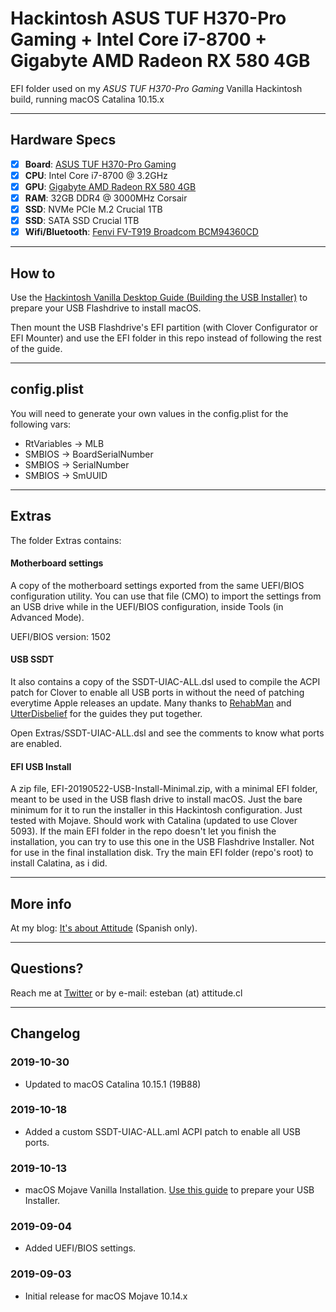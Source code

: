 # Hackintosh ASUS TUF H370-Pro Gaming + Intel Core i7-8700 + Gigabyte AMD Radeon RX 580 4GB
EFI folder used on my _ASUS TUF H370-Pro Gaming_ Vanilla Hackintosh build, running macOS Catalina 10.15.x

--------------------------------------------------------------------------------------------

## Hardware Specs

- [x] <b>Board</b>: [ASUS TUF H370-Pro Gaming](https://www.asus.com/Motherboards/TUF-H370-PRO-GAMING-WI-FI/)
- [x] <b>CPU</b>: Intel Core i7-8700 @ 3.2GHz
- [x] <b>GPU</b>: [Gigabyte AMD Radeon RX 580 4GB](https://www.gigabyte.com/Graphics-Card/GV-RX580GAMING-4GD-rev-10-11)
- [x] <b>RAM</b>: 32GB DDR4 @ 3000MHz Corsair
- [x] <b>SSD</b>: NVMe PCIe M.2 Crucial 1TB
- [x] <b>SSD</b>: SATA SSD Crucial 1TB
- [x] <b>Wifi/Bluetooth</b>: [Fenvi FV-T919 Broadcom BCM94360CD](https://www.aliexpress.com/item/32778371977.html)

--------------------------------------------------------------------------------------------

## How to
Use the [Hackintosh Vanilla Desktop Guide (Building the USB Installer)](https://hackintosh.gitbook.io/-r-hackintosh-vanilla-desktop-guide/building-the-usb-installer) to prepare your USB Flashdrive to install macOS.

Then mount the USB Flashdrive's EFI partition (with Clover Configurator or EFI Mounter) and use the EFI folder in this repo instead of following the rest of the guide.

--------------------------------------------------------------------------------------------

## config.plist
You will need to generate your own values in the config.plist for the following vars:
- RtVariables -> MLB
- SMBIOS -> BoardSerialNumber
- SMBIOS -> SerialNumber
- SMBIOS -> SmUUID

--------------------------------------------------------------------------------------------

## Extras
The folder Extras contains:

#### Motherboard settings
A copy of the motherboard settings exported from the same UEFI/BIOS configuration utility.
You can use that file (CMO) to import the settings from an USB drive while in the UEFI/BIOS configuration, inside Tools (in Advanced Mode).

UEFI/BIOS version: 1502

#### USB SSDT
It also contains a copy of the SSDT-UIAC-ALL.dsl used to compile the ACPI patch for Clover to enable all USB ports in without the need of patching everytime Apple releases an update. Many thanks to [RehabMan](https://www.tonymacx86.com/threads/guide-creating-a-custom-ssdt-for-usbinjectall-kext.211311/) and [UtterDisbelief](https://www.tonymacx86.com/threads/a-beginners-guide-to-creating-a-custom-usb-ssdt.272505/) for the guides they put together.

Open Extras/SSDT-UIAC-ALL.dsl and see the comments to know what ports are enabled.

#### EFI USB Install
A zip file, EFI-20190522-USB-Install-Minimal.zip, with a minimal EFI folder, meant to be used in the USB flash drive to install macOS. Just the bare minimum for it to run the installer in this Hackintosh configuration. Just tested with Mojave. Should work with Catalina (updated to use Clover 5093).
If the main EFI folder in the repo doesn't let you finish the installation, you can try to use this one in the USB Flashdrive Installer. Not for use in the final installation disk.
Try the main EFI folder (repo's root) to install Calatina, as i did.

--------------------------------------------------------------------------------------------

## More info
At my blog: [It's about Attitude](https://itsaboutactitud.wordpress.com/2019/09/03/hackintosh-2019/) (Spanish only).

--------------------------------------------------------------------------------------------

## Questions?
Reach me at [Twitter](https://twitter.com/TCattd/) or by e-mail: esteban (at) attitude.cl

--------------------------------------------------------------------------------------------

## Changelog
### 2019-10-30
* Updated to macOS Catalina 10.15.1 (19B88)

### 2019-10-18
* Added a custom SSDT-UIAC-ALL.aml ACPI patch to enable all USB ports.

### 2019-10-13
* macOS Mojave Vanilla Installation. [Use this guide](https://hackintosh.gitbook.io/-r-hackintosh-vanilla-desktop-guide/) to prepare your USB Installer.

### 2019-09-04
* Added UEFI/BIOS settings.

### 2019-09-03
* Initial release for macOS Mojave 10.14.x

